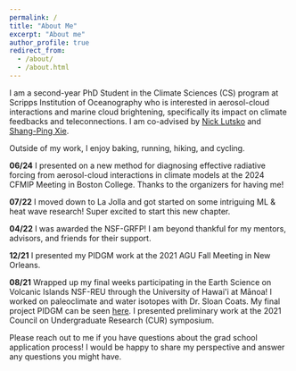 ```yaml
---
permalink: /
title: "About Me"
excerpt: "About me"
author_profile: true
redirect_from: 
  - /about/
  - /about.html
---
```


I am a second-year PhD Student in the Climate Sciences (CS) program at Scripps Institution of Oceanography who is interested in aerosol-cloud interactions and marine cloud brightening, specifically its impact on climate feedbacks and teleconnections. I am co-advised by [Nick Lutsko](https://www.sio-climatephysics.com/) and [Shang-Ping Xie](http://sxie.ucsd.edu/). 

Outside of my work, I enjoy baking, running, hiking, and cycling.

**06/24** I presented on a new method for diagnosing effective radiative forcing from aerosol-cloud interactions in climate models at the 2024 CFMIP Meeting in Boston College. Thanks to the organizers for having me!

**07/22** I moved down to La Jolla and got started on some intriguing ML & heat wave research! Super excited to start this new chapter.

**04/22** I was awarded the NSF-GRFP! I am beyond thankful for my mentors, advisors, and friends for their support.

**12/21** I presented my PIDGM work at the 2021 AGU Fall Meeting in New Orleans.

**08/21** Wrapped up my final weeks participating in the Earth Science on Volcanic Islands NSF-REU through the University of Hawai'i at Mānoa! I worked on paleoclimate and water isotopes with Dr. Sloan Coats. My final project PIDGM can be seen [here](https://pidgm.github.io/index.html). I presented preliminary work at the 2021 Council on Undergraduate Research (CUR) symposium.

Please reach out to me if you have questions about the grad school application process! I would be happy to share my perspective and answer any questions you might have.

